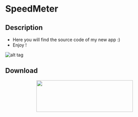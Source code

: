 SpeedMeter
==========
Description
---
* Here you will find the source code of my new app :)
* Enjoy !

![alt tag](http://pix.toile-libre.org/upload/original/1404070109.png)




Download
---
<p align="center">
  <a href="https://play.google.com/store/apps/details?id=fly.worship.grub"><img src="http://switzerland.tasis.com/uploaded/images2/appstore_button_google.png" height="100" width="306"/></a>
</p>
